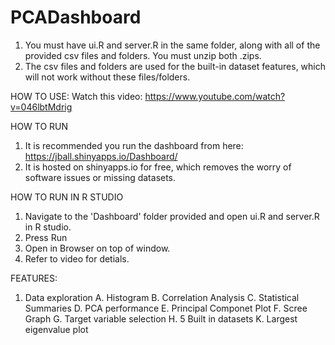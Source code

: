 # PCADashboard

1. You must have ui.R and server.R in the same folder, along with all of the provided csv files and folders. You must unzip both .zips.
2. The csv files and folders are used for the built-in dataset features, which will not work without these files/folders.

HOW TO USE:
Watch this video: https://www.youtube.com/watch?v=046lbtMdrig

HOW TO RUN
1. It is recommended you run the dashboard from here: https://jball.shinyapps.io/Dashboard/
2. It is hosted on shinyapps.io for free, which removes the worry of software issues or missing datasets.

HOW TO RUN IN R STUDIO
1. Navigate to the 'Dashboard' folder provided and open ui.R and server.R in R studio.
2. Press Run
3. Open in Browser on top of window.
4. Refer to video for detials.




FEATURES:
1. Data exploration
	A. Histogram
	B. Correlation Analysis
	C. Statistical Summaries
	D. PCA performance
	E. Principal Componet Plot
	F. Scree Graph
	G. Target variable selection
	H. 5 Built in datasets
	K. Largest eigenvalue plot
